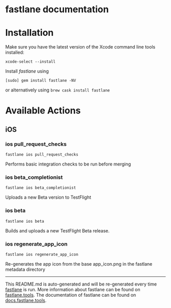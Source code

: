 fastlane documentation
================
# Installation

Make sure you have the latest version of the Xcode command line tools installed:

```
xcode-select --install
```

Install _fastlane_ using
```
[sudo] gem install fastlane -NV
```
or alternatively using `brew cask install fastlane`

# Available Actions
## iOS
### ios pull_request_checks
```
fastlane ios pull_request_checks
```
Performs basic integration checks to be run before merging
### ios beta_completionist
```
fastlane ios beta_completionist
```
Uploads a new Beta version to TestFlight
### ios beta
```
fastlane ios beta
```
Builds and uploads a new TestFlight Beta release.
### ios regenerate_app_icon
```
fastlane ios regenerate_app_icon
```
Re-generates the app icon from the base app_icon.png in the fastlane metadata directory

----

This README.md is auto-generated and will be re-generated every time [fastlane](https://fastlane.tools) is run.
More information about fastlane can be found on [fastlane.tools](https://fastlane.tools).
The documentation of fastlane can be found on [docs.fastlane.tools](https://docs.fastlane.tools).
